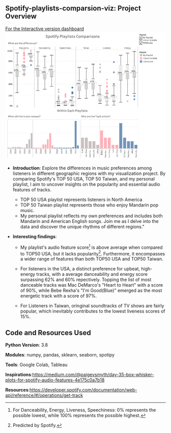## Spotify-playlists-comparsion-viz: Project Overview

[For the Interactive version dashboard](https://public.tableau.com/app/profile/jake6334/viz/spotify_playlists_workbook/Dashboard1)
![alt text](https://github.com/YunlouTeng/Spotify-playlists-comparsion-viz/blob/main/Dashboard_.png)

* **Introduction**: Explore the differences in music preferences among listeners in different geographic regions with my visualization project. By comparing Spotify's TOP 50 USA, TOP 50 Taiwan, and my personal playlist, I aim to uncover insights on the popularity and essential audio features of tracks. 
   * TOP 50 USA playlist represents listeners in North America
   * TOP 50 Taiwan playlist represents those who enjoy Mandarin pop music. 
   * My personal playlist reflects my own preferences and includes both Mandarin and American English songs. 
 Join me as I delve into the data and discover the unique rhythms of different regions."


* **Interesting findings**:

  * My playlist's audio feature score[^1] is above average when compared to TOP50 USA, but it lacks popularity[^2]. Furthermore, it encompasses a wider range of features than both TOP50 USA and TOP50 Taiwan.
  
  * For listeners in the USA, a distinct preference for upbeat, high-energy tracks, with a average danceability and energy score surpassing 62% and 60% repectively. Topping the list of most danceable tracks was Mac DeMarco's "Heart to Heart" with a score of 90%, while Bebe Rexha's "I'm Good(Blue)" emerged as the most energetic track with a score of 97%.
  
  * For Listeners in Taiwan, oringinal soundtracks of TV shows are fairly popular, which inevitably contributes to the lowest liveness scores of 15%.
  

[^1]: For Danceability, Energy, Liveness, Speechiness: 0% represents the possible lowest, while 100% represents the possible highest.
[^2]: Predicted by Spotify.


## Code and Resources Used

**Python Version**: 3.8

**Modules**: numpy, pandas, sklearn, seaborn, spotipy

**Tools**: Google Colab, Tableau

**Inspirations**:https://medium.com/@paigevsmyth/day-35-box-whisker-plots-for-spotify-audio-features-4e175c0a7b18

**Resources**:https://developer.spotify.com/documentation/web-api/reference/#/operations/get-track



